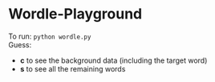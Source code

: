 # Wordle-Playground

To run: `python wordle.py`  
Guess:  
* **c** to see the background data (including the target word)  
* **s** to see all the remaining words
